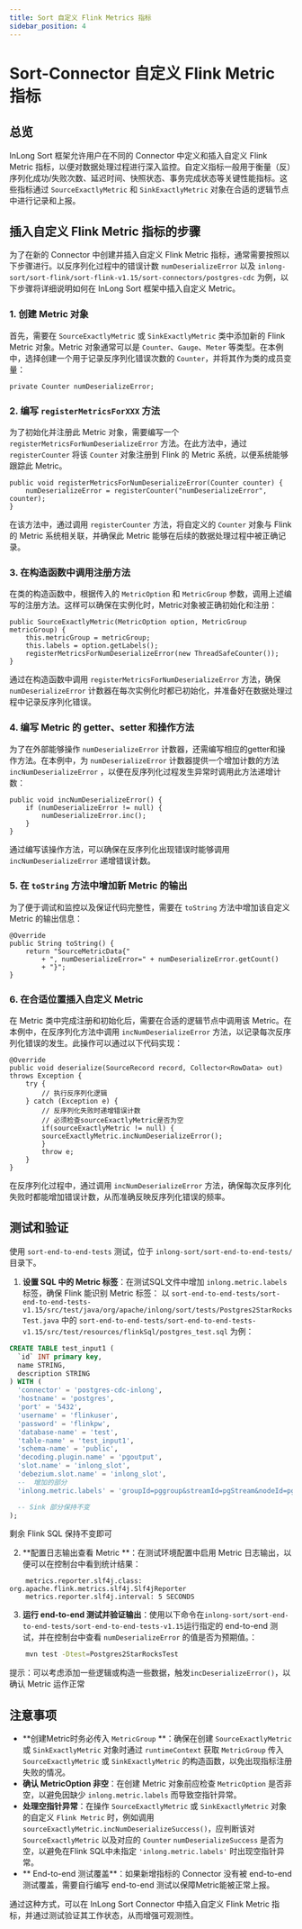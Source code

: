 ```yaml
---
title: Sort 自定义 Flink Metrics 指标
sidebar_position: 4
---
```

# Sort-Connector 自定义 Flink Metric 指标

## 总览

InLong Sort 框架允许用户在不同的 Connector 中定义和插入自定义 Flink Metric 指标，以便对数据处理过程进行深入监控。自定义指标一般用于衡量（反）序列化成功/失败次数、延迟时间、快照状态、事务完成状态等关键性能指标。这些指标通过 `SourceExactlyMetric` 和 `SinkExactlyMetric` 对象在合适的逻辑节点中进行记录和上报。

## 插入自定义 Flink Metric 指标的步骤

为了在新的 Connector 中创建并插入自定义 Flink Metric 指标，通常需要按照以下步骤进行。以反序列化过程中的错误计数 `numDeserializeError` 以及 `inlong-sort/sort-flink/sort-flink-v1.15/sort-connectors/postgres-cdc` 为例，以下步骤将详细说明如何在 InLong Sort 框架中插入自定义 Metric。

### 1. 创建 Metric 对象

首先，需要在 `SourceExactlyMetric` 或 `SinkExactlyMetric` 类中添加新的 Flink Metric 对象。Metric 对象通常可以是 `Counter`、`Gauge`、`Meter` 等类型。在本例中，选择创建一个用于记录反序列化错误次数的 `Counter`，并将其作为类的成员变量：

    private Counter numDeserializeError;

### 2. 编写 `registerMetricsForXXX` 方法

为了初始化并注册此 Metric 对象，需要编写一个 `registerMetricsForNumDeserializeError` 方法。在此方法中，通过 `registerCounter` 将该 `Counter` 对象注册到 Flink 的 Metric 系统，以便系统能够跟踪此 Metric。

    public void registerMetricsForNumDeserializeError(Counter counter) {
        numDeserializeError = registerCounter("numDeserializeError", counter);
    }

在该方法中，通过调用 `registerCounter` 方法，将自定义的 `Counter` 对象与 Flink 的 Metric 系统相关联，并确保此 Metric 能够在后续的数据处理过程中被正确记录。

### 3. 在构造函数中调用注册方法

在类的构造函数中，根据传入的 `MetricOption` 和 `MetricGroup` 参数，调用上述编写的注册方法。这样可以确保在实例化时，Metric对象被正确初始化和注册：

    public SourceExactlyMetric(MetricOption option, MetricGroup metricGroup) {
        this.metricGroup = metricGroup;
        this.labels = option.getLabels();
        registerMetricsForNumDeserializeError(new ThreadSafeCounter());
    }

通过在构造函数中调用 `registerMetricsForNumDeserializeError` 方法，确保 `numDeserializeError` 计数器在每次实例化时都已初始化，并准备好在数据处理过程中记录反序列化错误。

### 4. 编写 Metric 的 getter、setter 和操作方法

为了在外部能够操作 `numDeserializeError` 计数器，还需编写相应的getter和操作方法。在本例中，为 `numDeserializeError` 计数器提供一个增加计数的方法 `incNumDeserializeError` ，以便在反序列化过程发生异常时调用此方法递增计数：

    public void incNumDeserializeError() {
        if (numDeserializeError != null) {
            numDeserializeError.inc();
        }
    }

通过编写该操作方法，可以确保在反序列化出现错误时能够调用 `incNumDeserializeError` 递增错误计数。

### 5. 在 `toString` 方法中增加新 Metric 的输出

为了便于调试和监控以及保证代码完整性，需要在 `toString` 方法中增加该自定义 Metric 的输出信息：

    @Override
    public String toString() {
        return "SourceMetricData{"
            + ", numDeserializeError=" + numDeserializeError.getCount()
            + "}";
    }


### 6. 在合适位置插入自定义 Metric

在 Metric 类中完成注册和初始化后，需要在合适的逻辑节点中调用该 Metric。在本例中，在反序列化方法中调用 `incNumDeserializeError` 方法，以记录每次反序列化错误的发生。此操作可以通过以下代码实现：

    @Override
    public void deserialize(SourceRecord record, Collector<RowData> out) throws Exception {
        try {
            // 执行反序列化逻辑
        } catch (Exception e) {
            // 反序列化失败时递增错误计数
            // 必须检查sourceExactlyMetric是否为空
            if(sourceExactlyMetric != null) {
            sourceExactlyMetric.incNumDeserializeError();
            }
            throw e;
        }
    }

在反序列化过程中，通过调用 `incNumDeserializeError` 方法，确保每次反序列化失败时都能增加错误计数，从而准确反映反序列化错误的频率。

## 测试和验证
使用 `sort-end-to-end-tests` 测试，位于 `inlong-sort/sort-end-to-end-tests/` 目录下。
1. **设置 SQL 中的 Metric 标签**：在测试SQL文件中增加 `inlong.metric.labels` 标签，确保 Flink 能识别 Metric 标签：
  以 `sort-end-to-end-tests/sort-end-to-end-tests-v1.15/src/test/java/org/apache/inlong/sort/tests/Postgres2StarRocksTest.java` 中的 `sort-end-to-end-tests/sort-end-to-end-tests-v1.15/src/test/resources/flinkSql/postgres_test.sql` 为例：
  ```sql
  CREATE TABLE test_input1 (
    `id` INT primary key,
    name STRING,
    description STRING
) WITH (
    'connector' = 'postgres-cdc-inlong',
    'hostname' = 'postgres',
    'port' = '5432',
    'username' = 'flinkuser',
    'password' = 'flinkpw',
    'database-name' = 'test',
    'table-name' = 'test_input1',
    'schema-name' = 'public',
    'decoding.plugin.name' = 'pgoutput',
    'slot.name' = 'inlong_slot',
    'debezium.slot.name' = 'inlong_slot',
    --  增加的部分
    'inlong.metric.labels' = 'groupId=pggroup&streamId=pgStream&nodeId=pgNode'

    -- Sink 部分保持不变
);
  ```
  剩余 Flink SQL 保持不变即可
  
2. **配置日志输出查看 Metric **：在测试环境配置中启用 Metric 日志输出，以便可以在控制台中看到统计结果：
  ```properties
      metrics.reporter.slf4j.class: org.apache.flink.metrics.slf4j.Slf4jReporter
      metrics.reporter.slf4j.interval: 5 SECONDS
  ```
  
3. **运行 end-to-end 测试并验证输出**：使用以下命令在`inlong-sort/sort-end-to-end-tests/sort-end-to-end-tests-v1.15`运行指定的 end-to-end 测试，并在控制台中查看 `numDeserializeError` 的值是否为预期值。：
  ```bash
      mvn test -Dtest=Postgres2StarRocksTest
  ```
  提示：可以考虑添加一些逻辑或构造一些数据，触发`incDeserializeError()`，以确认 Metric 运作正常

## 注意事项

* **创建Metric时务必传入 `MetricGroup` **：确保在创建 `SourceExactlyMetric` 或 `SinkExactlyMetric` 对象时通过 `runtimeContext` 获取 `MetricGroup` 传入 `SourceExactlyMetric` 或 `SinkExactlyMetric` 的构造函数，以免出现指标注册失败的情况。
* **确认 MetricOption 非空**：在创建 Metric 对象前应检查 `MetricOption` 是否非空，以避免因缺少 `inlong.metric.labels` 而导致空指针异常。
* **处理空指针异常**：在操作 `SourceExactlyMetric` 或 `SinkExactlyMetric` 对象的自定义 `Flink Metric` 时，例如调用 `sourceExactlyMetric.incNumDeserializeSuccess()`，应判断该对`SourceExactlyMetric` 以及对应的 `Counter` `numDeserializeSuccess` 是否为空，以避免在Flink SQL中未指定 `'inlong.metric.labels'` 时出现空指针异常。
* ** End-to-end 测试覆盖**：如果新增指标的 Connector 没有被 end-to-end 测试覆盖，需要自行编写 end-to-end 测试以保障Metric能被正常上报。

通过这种方式，可以在 InLong Sort Connector 中插入自定义 Flink Metric 指标，并通过测试验证其工作状态，从而增强可观测性。